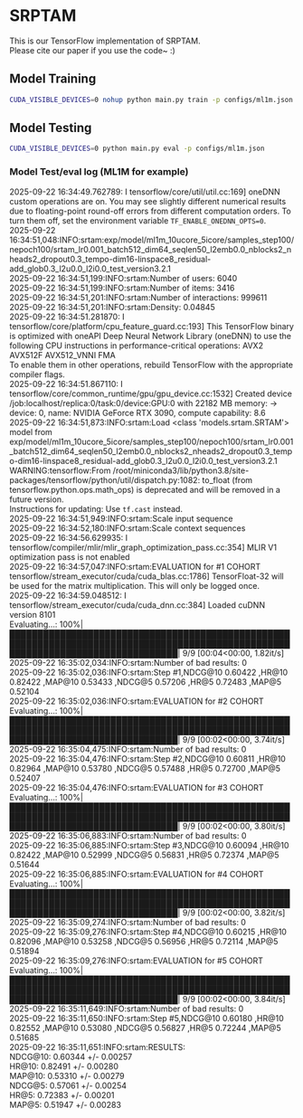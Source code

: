# SRPTAM
This is our TensorFlow implementation of SRPTAM.  
Please cite our paper if you use the code~  :)  

## Model Training  
```bash
CUDA_VISIBLE_DEVICES=0 nohup python main.py train -p configs/ml1m.json
```  

## Model Testing  
```bash
CUDA_VISIBLE_DEVICES=0 python main.py eval -p configs/ml1m.json
```  

###  Model Test/eval log (ML1M for example)  
2025-09-22 16:34:49.762789: I tensorflow/core/util/util.cc:169] oneDNN custom operations are on. You may see slightly different numerical results due to floating-point round-off errors from different computation orders. To turn them off, set the environment variable `TF_ENABLE_ONEDNN_OPTS=0`.  
2025-09-22 16:34:51,048:INFO:srtam:exp/model/ml1m_10ucore_5icore/samples_step100/nepoch100/srtam_lr0.001_batch512_dim64_seqlen50_l2emb0.0_nblocks2_nheads2_dropout0.3_tempo-dim16-linspace8_residual-add_glob0.3_l2u0.0_l2i0.0_test_version3.2.1  
2025-09-22 16:34:51,199:INFO:srtam:Number of users: 6040  
2025-09-22 16:34:51,199:INFO:srtam:Number of items: 3416  
2025-09-22 16:34:51,201:INFO:srtam:Number of interactions: 999611  
2025-09-22 16:34:51,201:INFO:srtam:Density: 0.04845  
2025-09-22 16:34:51.281870: I tensorflow/core/platform/cpu_feature_guard.cc:193] This TensorFlow binary is optimized with oneAPI Deep Neural Network Library (oneDNN) to use the following CPU instructions in performance-critical operations: AVX2 AVX512F AVX512_VNNI FMA  
To enable them in other operations, rebuild TensorFlow with the appropriate compiler flags.  
2025-09-22 16:34:51.867110: I tensorflow/core/common_runtime/gpu/gpu_device.cc:1532] Created device /job:localhost/replica:0/task:0/device:GPU:0 with 22182 MB memory: -> device: 0, name: NVIDIA GeForce RTX 3090, compute capability: 8.6  
2025-09-22 16:34:51,873:INFO:srtam:Load <class 'models.srtam.SRTAM'> model from exp/model/ml1m_10ucore_5icore/samples_step100/nepoch100/srtam_lr0.001_batch512_dim64_seqlen50_l2emb0.0_nblocks2_nheads2_dropout0.3_tempo-dim16-linspace8_residual-add_glob0.3_l2u0.0_l2i0.0_test_version3.2.1  
WARNING:tensorflow:From /root/miniconda3/lib/python3.8/site-packages/tensorflow/python/util/dispatch.py:1082: to_float (from tensorflow.python.ops.math_ops) is deprecated and will be removed in a future version.  
Instructions for updating: Use `tf.cast` instead.  
2025-09-22 16:34:51,949:INFO:srtam:Scale input sequence  
2025-09-22 16:34:52,180:INFO:srtam:Scale context sequences  
2025-09-22 16:34:56.629935: I tensorflow/compiler/mlir/mlir_graph_optimization_pass.cc:354] MLIR V1 optimization pass is not enabled  
2025-09-22 16:34:57,047:INFO:srtam:EVALUATION for #1 COHORT  
tensorflow/stream_executor/cuda/cuda_blas.cc:1786] TensorFloat-32 will be used for the matrix multiplication. This will only be logged once.  
2025-09-22 16:34:59.048512: I tensorflow/stream_executor/cuda/cuda_dnn.cc:384] Loaded cuDNN version 8101  
Evaluating...: 100%|██████████████████████████████████████████████████████████████████████████████████████████████████████████████████████████████████| 9/9 [00:04<00:00, 1.82it/s]  
2025-09-22 16:35:02,034:INFO:srtam:Number of bad results: 0  
2025-09-22 16:35:02,036:INFO:srtam:Step #1,NDCG@10 0.60422 ,HR@10 0.82422 ,MAP@10 0.53433 ,NDCG@5 0.57206 ,HR@5 0.72483 ,MAP@5 0.52104  
2025-09-22 16:35:02,036:INFO:srtam:EVALUATION for #2 COHORT  
Evaluating...: 100%|██████████████████████████████████████████████████████████████████████████████████████████████████████████████████████████████████| 9/9 [00:02<00:00, 3.74it/s]  
2025-09-22 16:35:04,475:INFO:srtam:Number of bad results: 0  
2025-09-22 16:35:04,476:INFO:srtam:Step #2,NDCG@10 0.60811 ,HR@10 0.82964 ,MAP@10 0.53780 ,NDCG@5 0.57488 ,HR@5 0.72700 ,MAP@5 0.52407  
2025-09-22 16:35:04,476:INFO:srtam:EVALUATION for #3 COHORT  
Evaluating...: 100%|██████████████████████████████████████████████████████████████████████████████████████████████████████████████████████████████████| 9/9 [00:02<00:00, 3.80it/s]  
2025-09-22 16:35:06,883:INFO:srtam:Number of bad results: 0  
2025-09-22 16:35:06,885:INFO:srtam:Step #3,NDCG@10 0.60094 ,HR@10 0.82422 ,MAP@10 0.52999 ,NDCG@5 0.56831 ,HR@5 0.72374 ,MAP@5 0.51644  
2025-09-22 16:35:06,885:INFO:srtam:EVALUATION for #4 COHORT  
Evaluating...: 100%|██████████████████████████████████████████████████████████████████████████████████████████████████████████████████████████████████| 9/9 [00:02<00:00, 3.82it/s]  
2025-09-22 16:35:09,274:INFO:srtam:Number of bad results: 0  
2025-09-22 16:35:09,276:INFO:srtam:Step #4,NDCG@10 0.60215 ,HR@10 0.82096 ,MAP@10 0.53258 ,NDCG@5 0.56956 ,HR@5 0.72114 ,MAP@5 0.51894  
2025-09-22 16:35:09,276:INFO:srtam:EVALUATION for #5 COHORT  
Evaluating...: 100%|██████████████████████████████████████████████████████████████████████████████████████████████████████████████████████████████████| 9/9 [00:02<00:00, 3.84it/s]  
2025-09-22 16:35:11,649:INFO:srtam:Number of bad results: 0  
2025-09-22 16:35:11,650:INFO:srtam:Step #5,NDCG@10 0.60180 ,HR@10 0.82552 ,MAP@10 0.53080 ,NDCG@5 0.56827 ,HR@5 0.72244 ,MAP@5 0.51685  
2025-09-22 16:35:11,651:INFO:srtam:RESULTS:  
NDCG@10: 0.60344 +/- 0.00257  
HR@10: 0.82491 +/- 0.00280  
MAP@10: 0.53310 +/- 0.00279  
NDCG@5: 0.57061 +/- 0.00254  
HR@5: 0.72383 +/- 0.00201  
MAP@5: 0.51947 +/- 0.00283  




